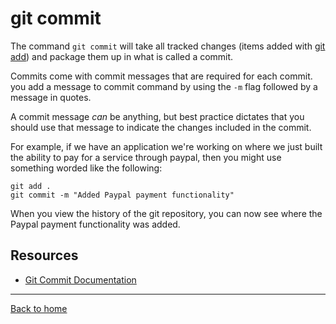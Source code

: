 # git commit

The command `git commit` will take all tracked changes (items added with [git add](./Add.md)) and package them up in what is called a commit.

Commits come with commit messages that are required for each commit. you add a message to commit command by using the `-m` flag followed by a message in quotes.

A commit message _can_ be anything, but best practice dictates that you should use that message to indicate the changes included in the commit.

For example, if we have an application we're working on where we just built the ability to pay for a service through paypal, then you might use something worded like the following:

```
git add .
git commit -m "Added Paypal payment functionality"
```

When you view the history of the git repository, you can now see where the Paypal payment functionality was added.

## Resources

- [Git Commit Documentation](https://git-scm.com/docs/git-commit)

---

[Back to home](../README.md)